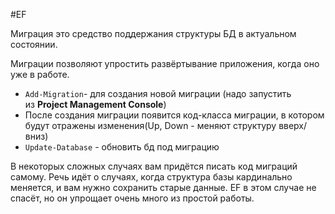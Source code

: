 #EF 

Миграция это средство поддержания структуры БД в актуальном состоянии.

Миграции позволяют упростить развёртывание приложения, когда оно уже в работе.

- `Add-Migration`- для создания новой миграции (надо запустить из **Project Management Console**)
- После создания миграции появится код-класса миграции, в котором будут отражены изменения(Up, Down - меняют структуру вверх/вниз)
- `Update-Database` - обновить бд под миграцию

В некоторых сложных случаях вам придётся писать код миграций самому. Речь идёт о случаях, когда структура базы кардинально меняется, и вам нужно сохранить старые данные. EF в этом случае не спасёт, но он упрощает очень много из простой работы.